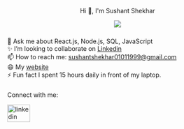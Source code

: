 <p align="center">Hi 👋, I'm Sushant Shekhar</p>

<div align="center">
<img src="https://komarev.com/ghpvc/?username=Sushantshekharzz&&style=flat-square" align="center" />
</div>  

###

<p align="left">💬 Ask me about React.js, Node.js, SQL, JavaScript<br>✨ I’m looking to collaborate on <a href="https://www.linkedin.com/in/sushant-shekhar-6709311a1" target="_blank">Linkedin</a><br>📫 How to reach me: <a href="mailto:sushantshekhar01011999@gmail.com">sushantshekhar01011999@gmail.com</a><br>😄 My <a href="https://sushant-shekhar-portfolio.netlify.app" target="_blank">website</a> <br>⚡ Fun fact I spent 15 hours daily in front of my laptop.</p>

###
<p align="left">Connect with me:</p>


<div align="left">
  <a href="https://www.linkedin.com/in/sushant-shekhar-6709311a1" target="_blank">
  <img src="https://raw.githubusercontent.com/maurodesouza/profile-readme-generator/master/src/assets/icons/social/linkedin/default.svg" width="52" height="40" alt="linkedin logo"  />
    </a>
</div>

###
